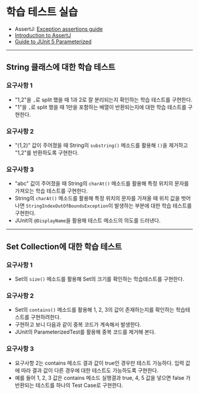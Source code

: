 # 학습 테스트 실습

- AssertJ: [Exception assertions guide](https://joel-costigliola.github.io/assertj/assertj-core-features-highlight.html#exception-assertion)
- [Introduction to AssertJ](https://www.baeldung.com/introduction-to-assertj)
- [Guide to JUnit 5 Parameterized](https://www.baeldung.com/parameterized-tests-junit-5)

---

## String 클래스에 대한 학습 테스트

### 요구사항 1

- "1,2"을 `,`로 split 했을 때 1과 2로 잘 분리되는지 확인하는 학습 테스트를 구현한다.
- "1"을 `,`로 split 했을 때 1만을 포함하는 배열이 반환되는지에 대한 학습 테스트를 구현한다.

### 요구사항 2

- "(1,2)" 값이 주어졌을 때 String의 `substring()` 메소드를 활용해 `()`을 제거하고 "1,2"를 반환하도록 구현한다.

### 요구사항 3

- "abc" 값이 주어졌을 때 String의 `charAt()` 메소드를 활용해 특정 위치의 문자를 가져오는 학습 테스트를 구현한다.
- String의 `charAt()` 메소드를 활용해 특정 위치의 문자를 가져올 때 위치 값을 벗어나면 `StringIndexOutOfBoundsException`이 발생하는 부분에 대한 학습 테스트를 구현한다.
- JUnit의 `@DisplayName`을 활용해 테스트 메소드의 의도를 드러낸다.

---

## Set Collection에 대한 학습 테스트

### 요구사항 1

- Set의 `size()` 메소드를 활용해 Set의 크기를 확인하는 학습테스트를 구현한다.

### 요구사항 2

- Set의 `contains()` 메소드를 활용해 1, 2, 3의 값이 존재하는지를 확인하는 학습테스트를 구현하려한다.
- 구현하고 보니 다음과 같이 중복 코드가 계속해서 발생한다.
- JUnit의 ParameterizedTest를 활용해 중복 코드를 제거해 본다.

### 요구사항 3

- 요구사항 2는 contains 메소드 결과 값이 true인 경우만 테스트 가능하다. 입력 값에 따라 결과 값이 다른 경우에 대한 테스트도 가능하도록 구현한다.
- 예를 들어 1, 2, 3 값은 contains 메소드 실행결과 true, 4, 5 값을 넣으면 false 가 반환되는 테스트를 하나의 Test Case로 구현한다.

